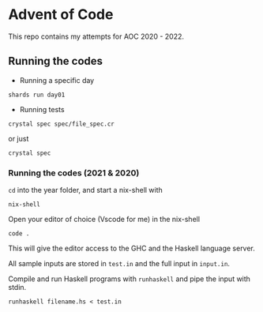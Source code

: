 # Advent of Code

This repo contains my attempts for AOC 2020 - 2022.

## Running the codes

- Running a specific day
```
shards run day01
```

- Running tests
```
crystal spec spec/file_spec.cr
```

or just

```
crystal spec
```

### Running the codes (2021 & 2020)

`cd` into the year folder, and start a nix-shell with

```
nix-shell
```

Open your editor of choice (Vscode for me) in the nix-shell

```
code .
```
This will give the editor access to the GHC and the Haskell language server.

All sample inputs are stored in `test.in` and the full input in `input.in`.

Compile and run Haskell programs with `runhaskell` and pipe the input with stdin.

```
runhaskell filename.hs < test.in
```
